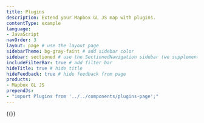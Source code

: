```yaml
---
title: Plugins
description: Extend your Mapbox GL JS map with plugins.
contentType: example
language:
- JavaScript
navOrder: 3
layout: page # use the layout page
sidebarTheme: bg-gray-faint # add sidebar color
sidebar: sectioned # use the SectionedNavigation sidebar (we supplement the data in batfish.config.json)
includeFilterBar: true # add filter bar
hideTitle: true # hide title
hideFeedback: true # hide feedback from page
products:
- Mapbox GL JS
prependJs:
- "import Plugins from '../../components/plugins-page';"
---
```



{{<Plugins />}}

